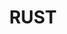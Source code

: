 ---
layout: product
title: "RUST"
price: "410" 
desc: "Streaking emajl efekat"
img_path: "/assets/img/A.MIG-1254.jpg"
brand: "AMMO"
available: true
special_offer: false
new: true
soon: false
cat: "030000"
subcat: "00"
subsubcat: "00"
sifra: "A.MIG-1254"
---